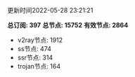更新时间2022-05-28 23:21:21

**总订阅: 397**
**总节点: 15752**
**有效节点: 2864**
- v2ray节点: 1912
- ss节点: 474
- ssr节点: 314
- trojan节点: 164
